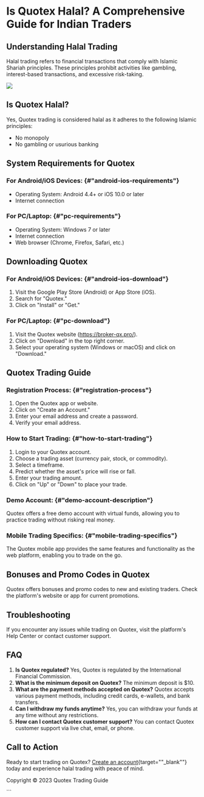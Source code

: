 

# Is Quotex Halal? A Comprehensive Guide for Indian Traders




## Understanding Halal Trading

Halal trading refers to financial transactions that comply with Islamic
Shariah principles. These principles prohibit activities like gambling,
interest-based transactions, and excessive risk-taking.

[![](https://static.quotex.io/files/4_en/300_250.jpg)](https://traff.sbs/brokerqxlid)

## Is Quotex Halal?

Yes, Quotex trading is considered halal as it adheres to the following
Islamic principles:

-   No monopoly
-   No gambling or usurious banking

## System Requirements for Quotex

### For Android/iOS Devices: {#"android-ios-requirements"}

-   Operating System: Android 4.4+ or iOS 10.0 or later
-   Internet connection

### For PC/Laptop: {#"pc-requirements"}

-   Operating System: Windows 7 or later
-   Internet connection
-   Web browser (Chrome, Firefox, Safari, etc.)

## Downloading Quotex

### For Android/iOS Devices: {#"android-ios-download"}

1.  Visit the Google Play Store (Android) or App Store (iOS).
2.  Search for "Quotex."
3.  Click on "Install" or "Get."

### For PC/Laptop: {#"pc-download"}

1.  Visit the Quotex website (https://broker-qx.pro/).
2.  Click on "Download" in the top right corner.
3.  Select your operating system (Windows or macOS) and click on
    "Download."

## Quotex Trading Guide

### Registration Process: {#"registration-process"}

1.  Open the Quotex app or website.
2.  Click on "Create an Account."
3.  Enter your email address and create a password.
4.  Verify your email address.

### How to Start Trading: {#"how-to-start-trading"}

1.  Login to your Quotex account.
2.  Choose a trading asset (currency pair, stock, or commodity).
3.  Select a timeframe.
4.  Predict whether the asset\'s price will rise or fall.
5.  Enter your trading amount.
6.  Click on "Up" or "Down" to place your trade.

### Demo Account: {#"demo-account-description"}

Quotex offers a free demo account with virtual funds, allowing you to
practice trading without risking real money.

### Mobile Trading Specifics: {#"mobile-trading-specifics"}

The Quotex mobile app provides the same features and functionality as
the web platform, enabling you to trade on the go.

## Bonuses and Promo Codes in Quotex

Quotex offers bonuses and promo codes to new and existing traders. Check
the platform\'s website or app for current promotions.

## Troubleshooting

If you encounter any issues while trading on Quotex, visit the
platform\'s Help Center or contact customer support.

## FAQ

1.  **Is Quotex regulated?** Yes, Quotex is regulated by the
    International Financial Commission.
2.  **What is the minimum deposit on Quotex?** The minimum deposit is
    \$10.
3.  **What are the payment methods accepted on Quotex?** Quotex accepts
    various payment methods, including credit cards, e-wallets, and bank
    transfers.
4.  **Can I withdraw my funds anytime?** Yes, you can withdraw your
    funds at any time without any restrictions.
5.  **How can I contact Quotex customer support?** You can contact
    Quotex customer support via live chat, email, or phone.

## Call to Action

Ready to start trading on Quotex? [Create an
account](\%22https://broker-qx.pro/sign-up/?lid=1102511\%22){target=""_blank""}
today and experience halal trading with peace of mind.

Copyright © 2023 Quotex Trading Guide

\`\`\`

